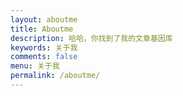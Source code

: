 ```yaml
---
layout: aboutme
title: Aboutme
description: 哈哈，你找到了我的文章基因库
keywords: 关于我
comments: false
menu: 关于我
permalink: /aboutme/
---
```


<!-- <section class="container posts-content">
{% assign sorted_categories = site.categories | sort %}
{% for category in sorted_categories %}
<h3>{{ category | first }}</h3>
<ol class="posts-list" id="{{ category[0] }}">
{% for post in category.last %}
<li class="posts-list-item">
<span class="posts-list-meta">{{ post.date | date:"%Y-%m-%d" }}</span>
<a class="posts-list-name" href="{{ post.url }}">{{ post.title }}</a>
</li>
{% endfor %}
</ol>
{% endfor %}
</section> -->
<!-- /section.content -->
